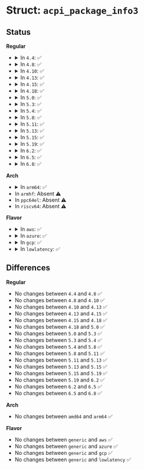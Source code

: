 # Struct: <code>acpi_package_info3</code>

## Status
<b>Regular</b>
<ul>
<li>
<details>
<summary>In <code>4.4</code>: ✅</summary>

```c
struct acpi_package_info3 {
    u8 type;
    u8 count;
    u8 object_type[2];
    u8 tail_object_type;
    u16 reserved;
};
```
</details>
</li>
<li>
<details>
<summary>In <code>4.8</code>: ✅</summary>

```c
struct acpi_package_info3 {
    u8 type;
    u8 count;
    u8 object_type[2];
    u8 tail_object_type;
    u16 reserved;
};
```
</details>
</li>
<li>
<details>
<summary>In <code>4.10</code>: ✅</summary>

```c
struct acpi_package_info3 {
    u8 type;
    u8 count;
    u8 object_type[2];
    u8 tail_object_type;
    u16 reserved;
};
```
</details>
</li>
<li>
<details>
<summary>In <code>4.13</code>: ✅</summary>

```c
struct acpi_package_info3 {
    u8 type;
    u8 count;
    u8 object_type[2];
    u8 tail_object_type;
    u16 reserved;
};
```
</details>
</li>
<li>
<details>
<summary>In <code>4.15</code>: ✅</summary>

```c
struct acpi_package_info3 {
    u8 type;
    u8 count;
    u8 object_type[2];
    u8 tail_object_type;
    u16 reserved;
};
```
</details>
</li>
<li>
<details>
<summary>In <code>4.18</code>: ✅</summary>

```c
struct acpi_package_info3 {
    u8 type;
    u8 count;
    u8 object_type[2];
    u8 tail_object_type;
    u16 reserved;
};
```
</details>
</li>
<li>
<details>
<summary>In <code>5.0</code>: ✅</summary>

```c
struct acpi_package_info3 {
    u8 type;
    u8 count;
    u8 object_type[2];
    u8 tail_object_type;
    u16 reserved;
};
```
</details>
</li>
<li>
<details>
<summary>In <code>5.3</code>: ✅</summary>

```c
struct acpi_package_info3 {
    u8 type;
    u8 count;
    u8 object_type[2];
    u8 tail_object_type;
    u16 reserved;
};
```
</details>
</li>
<li>
<details>
<summary>In <code>5.4</code>: ✅</summary>

```c
struct acpi_package_info3 {
    u8 type;
    u8 count;
    u8 object_type[2];
    u8 tail_object_type;
    u16 reserved;
};
```
</details>
</li>
<li>
<details>
<summary>In <code>5.8</code>: ✅</summary>

```c
struct acpi_package_info3 {
    u8 type;
    u8 count;
    u8 object_type[2];
    u8 tail_object_type;
    u16 reserved;
};
```
</details>
</li>
<li>
<details>
<summary>In <code>5.11</code>: ✅</summary>

```c
struct acpi_package_info3 {
    u8 type;
    u8 count;
    u8 object_type[2];
    u8 tail_object_type;
    u16 reserved;
};
```
</details>
</li>
<li>
<details>
<summary>In <code>5.13</code>: ✅</summary>

```c
struct acpi_package_info3 {
    u8 type;
    u8 count;
    u8 object_type[2];
    u8 tail_object_type;
    u16 reserved;
};
```
</details>
</li>
<li>
<details>
<summary>In <code>5.15</code>: ✅</summary>

```c
struct acpi_package_info3 {
    u8 type;
    u8 count;
    u8 object_type[2];
    u8 tail_object_type;
    u16 reserved;
};
```
</details>
</li>
<li>
<details>
<summary>In <code>5.19</code>: ✅</summary>

```c
struct acpi_package_info3 {
    u8 type;
    u8 count;
    u8 object_type[2];
    u8 tail_object_type;
    u16 reserved;
};
```
</details>
</li>
<li>
<details>
<summary>In <code>6.2</code>: ✅</summary>

```c
struct acpi_package_info3 {
    u8 type;
    u8 count;
    u8 object_type[2];
    u8 tail_object_type;
    u16 reserved;
};
```
</details>
</li>
<li>
<details>
<summary>In <code>6.5</code>: ✅</summary>

```c
struct acpi_package_info3 {
    u8 type;
    u8 count;
    u8 object_type[2];
    u8 tail_object_type;
    u16 reserved;
};
```
</details>
</li>
<li>
<details>
<summary>In <code>6.8</code>: ✅</summary>

```c
struct acpi_package_info3 {
    u8 type;
    u8 count;
    u8 object_type[2];
    u8 tail_object_type;
    u16 reserved;
};
```
</details>
</li>
</ul>
<b>Arch</b>
<ul>
<li>
<details>
<summary>In <code>arm64</code>: ✅</summary>

```c
struct acpi_package_info3 {
    u8 type;
    u8 count;
    u8 object_type[2];
    u8 tail_object_type;
    u16 reserved;
};
```
</details>
</li>
<li>
In <code>armhf</code>: Absent ⚠️
</li>
<li>
In <code>ppc64el</code>: Absent ⚠️
</li>
<li>
In <code>riscv64</code>: Absent ⚠️
</li>
</ul>
<b>Flavor</b>
<ul>
<li>
<details>
<summary>In <code>aws</code>: ✅</summary>

```c
struct acpi_package_info3 {
    u8 type;
    u8 count;
    u8 object_type[2];
    u8 tail_object_type;
    u16 reserved;
};
```
</details>
</li>
<li>
<details>
<summary>In <code>azure</code>: ✅</summary>

```c
struct acpi_package_info3 {
    u8 type;
    u8 count;
    u8 object_type[2];
    u8 tail_object_type;
    u16 reserved;
};
```
</details>
</li>
<li>
<details>
<summary>In <code>gcp</code>: ✅</summary>

```c
struct acpi_package_info3 {
    u8 type;
    u8 count;
    u8 object_type[2];
    u8 tail_object_type;
    u16 reserved;
};
```
</details>
</li>
<li>
<details>
<summary>In <code>lowlatency</code>: ✅</summary>

```c
struct acpi_package_info3 {
    u8 type;
    u8 count;
    u8 object_type[2];
    u8 tail_object_type;
    u16 reserved;
};
```
</details>
</li>
</ul>

## Differences
<b>Regular</b>
<ul>
<li>
No changes between <code>4.4</code> and <code>4.8</code> ✅
</li>
<li>
No changes between <code>4.8</code> and <code>4.10</code> ✅
</li>
<li>
No changes between <code>4.10</code> and <code>4.13</code> ✅
</li>
<li>
No changes between <code>4.13</code> and <code>4.15</code> ✅
</li>
<li>
No changes between <code>4.15</code> and <code>4.18</code> ✅
</li>
<li>
No changes between <code>4.18</code> and <code>5.0</code> ✅
</li>
<li>
No changes between <code>5.0</code> and <code>5.3</code> ✅
</li>
<li>
No changes between <code>5.3</code> and <code>5.4</code> ✅
</li>
<li>
No changes between <code>5.4</code> and <code>5.8</code> ✅
</li>
<li>
No changes between <code>5.8</code> and <code>5.11</code> ✅
</li>
<li>
No changes between <code>5.11</code> and <code>5.13</code> ✅
</li>
<li>
No changes between <code>5.13</code> and <code>5.15</code> ✅
</li>
<li>
No changes between <code>5.15</code> and <code>5.19</code> ✅
</li>
<li>
No changes between <code>5.19</code> and <code>6.2</code> ✅
</li>
<li>
No changes between <code>6.2</code> and <code>6.5</code> ✅
</li>
<li>
No changes between <code>6.5</code> and <code>6.8</code> ✅
</li>
</ul>
<b>Arch</b>
<ul>
<li>
No changes between <code>amd64</code> and <code>arm64</code> ✅
</li>
</ul>
<b>Flavor</b>
<ul>
<li>
No changes between <code>generic</code> and <code>aws</code> ✅
</li>
<li>
No changes between <code>generic</code> and <code>azure</code> ✅
</li>
<li>
No changes between <code>generic</code> and <code>gcp</code> ✅
</li>
<li>
No changes between <code>generic</code> and <code>lowlatency</code> ✅
</li>
</ul>
